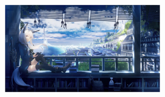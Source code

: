 <html>
<body>
<img src="https://github.com/Eternitywj/picgowj/blob/main/previewFix.jpg">
</body>
</html>
